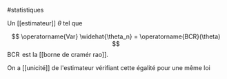 #statistiques 

Un [[estimateur]] $\theta$ tel que 

$$
\operatorname{Var} \widehat{\theta_n} = \operatorname{BCR}(\theta)
$$
$\operatorname{BCR}$ est la [[borne de cramér rao]].

On a [[unicité]] de  l'estimateur vérifiant cette égalité pour une même loi